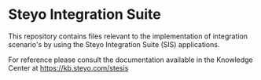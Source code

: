 # Steyo Integration Suite
This repository contains files relevant to the implementation of integration scenario's by using the Steyo Integration Suite (SIS) applications.

For reference please consult the documentation available in the Knowledge Center at https://kb.steyo.com/stesis
